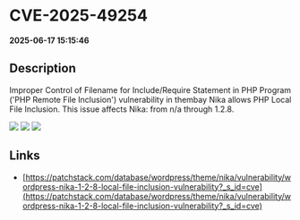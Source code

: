 # CVE-2025-49254

**2025-06-17 15:15:46**

## Description
Improper Control of Filename for Include/Require Statement in PHP Program ('PHP Remote File Inclusion') vulnerability in thembay Nika allows PHP Local File Inclusion. This issue affects Nika: from n/a through 1.2.8.

![](https://img.shields.io/static/v1?label=Score&message=8.1&color=red)
![](https://img.shields.io/static/v1?label=Severity&message=HIGH&color=red)
![](https://img.shields.io/static/v1?label=CWE&message=RFI&color=green)

## Links
- [https://patchstack.com/database/wordpress/theme/nika/vulnerability/wordpress-nika-1-2-8-local-file-inclusion-vulnerability?_s_id=cve](https://patchstack.com/database/wordpress/theme/nika/vulnerability/wordpress-nika-1-2-8-local-file-inclusion-vulnerability?_s_id=cve)
